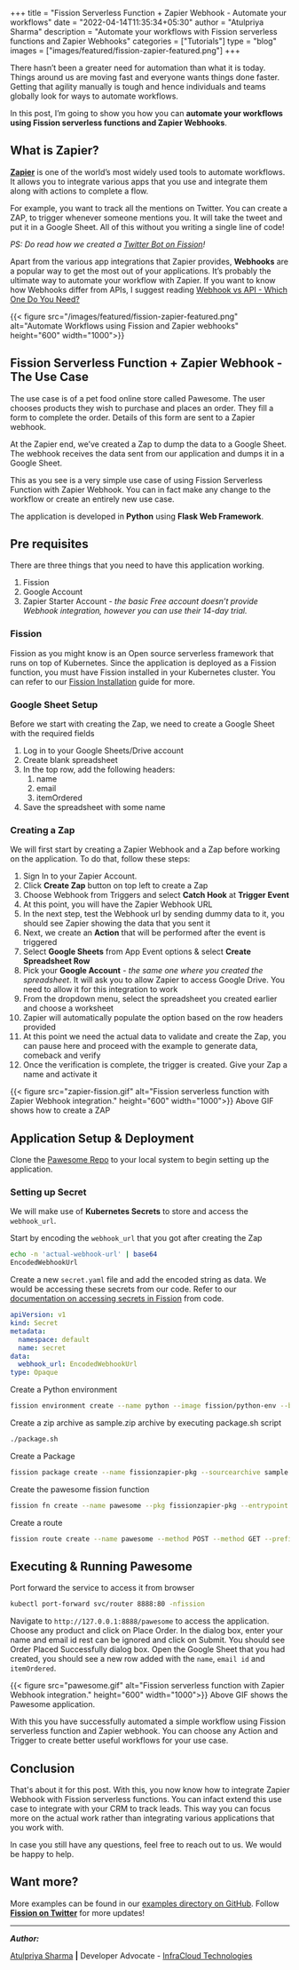 +++
title = "Fission Serverless Function + Zapier Webhook - Automate your workflows"
date = "2022-04-14T11:35:34+05:30"
author = "Atulpriya Sharma"
description = "Automate your workflows with Fission serverless functions and Zapier Webhooks"
categories = ["Tutorials"]
type = "blog"
images = ["images/featured/fission-zapier-featured.png"]
+++

There hasn’t been a greater need for automation than what it is today.
Things around us are moving fast and everyone wants things done faster. Getting that agility manually is tough and hence individuals and teams globally look for ways to automate workflows.

In this post, I’m going to show you how you can **automate your workflows using Fission serverless functions and Zapier Webhooks**.

## What is Zapier?

[**Zapier**](https://zapier.com) is one of the world’s most widely used tools to automate workflows.
It allows you to integrate various apps that you use and integrate them along with actions to complete a flow.

For example, you want to track all the mentions on Twitter.
You can create a ZAP, to trigger whenever someone mentions you.
It will take the tweet and put it in a Google Sheet.
All of this without you writing a single line of code!

*PS: Do read how we created a [Twitter Bot on Fission](/blog/developing-a-serverless-twitter-bot-on-fission/)!*

Apart from the various app integrations that Zapier provides, **Webhooks** are a popular way to get the most out of your applications.
It’s probably the ultimate way to automate your workflow with Zapier.
If you want to know how Webhooks differ from APIs, I suggest reading [Webhook vs API - Which One Do You Need?](https://towardsdatascience.com/webhook-vs-api-which-one-do-you-need-8c430f8ea71b)

{{< figure src="/images/featured/fission-zapier-featured.png" alt="Automate Workflows using Fission and Zapier webhooks" height="600" width="1000">}}

## Fission Serverless Function + Zapier Webhook  - The Use Case

The use case is of a pet food online store called Pawesome.
The user chooses products they wish to purchase and places an order.
They fill a form to complete the order.
Details of this form are sent to a Zapier webhook.

At the Zapier end, we’ve created a Zap to dump the data to a Google Sheet.
The webhook receives the data sent from our application and dumps it in a Google Sheet.

This as you see is a very simple use case of using Fission Serverless Function with Zapier Webhook.
You can in fact make any change to the workflow or create an entirely new use case.

The application is developed in **Python** using **Flask Web Framework**.

## Pre requisites

There are three things that you need to have this application working.

1. Fission
2. Google Account
3. Zapier Starter Account - *the basic Free account doesn’t provide Webhook integration, however you can use their 14-day trial.*

### Fission

Fission as you might know is an Open source serverless framework that runs on top of Kubernetes.
Since the application is deployed as a Fission function, you must have Fission installed in your Kubernetes cluster.
You can refer to our [Fission Installation](/docs/installation) guide for more.

### Google Sheet Setup

Before we start with creating the Zap, we need to create a Google Sheet with the required fields

1. Log in to your Google Sheets/Drive account
2. Create blank spreadsheet
3. In the top row, add the following headers:
    1. name
    2. email
    3. itemOrdered
4. Save the spreadsheet with some name

### Creating a Zap

We will first start by creating a Zapier Webhook and a Zap before working on the application. To do that, follow these steps:

1. Sign In to your Zapier Account.
2. Click **Create Zap** button on top left to create a Zap
3. Choose Webhook from Triggers and select **Catch Hook** at **Trigger Event**
4. At this point, you will have the Zapier Webhook URL
5. In the next step, test the Webhook url by sending dummy data to it, you should see Zapier showing the data that you sent it
6. Next, we create an **Action** that will be performed after the event is triggered
7. Select **Google Sheets** from App Event options & select **Create Spreadsheet Row**
8. Pick your **Google Account** - *the same one where you created the spreadsheet*. It will ask you to allow Zapier to access Google Drive. You need to allow it for this integration to work
9. From the dropdown menu, select the spreadsheet you created earlier and choose a worksheet
10. Zapier will automatically populate the option based on the row headers provided
11. At this point we need the actual data to validate and create the Zap, you can pause here and proceed with the example to generate data, comeback and verify
12. Once the verification is complete, the trigger is created. Give your Zap a name and activate it

{{< figure src="zapier-fission.gif" alt="Fission serverless function with Zapier Webhook integration." height="600" width="1000">}} Above GIF shows how to create a ZAP

## Application Setup & Deployment

Clone the [Pawesome Repo](https://github.com/fission/examples/tree/master/python/ZapierWebhook) to your local system to begin setting up the application.

### Setting up Secret

We will make use of **Kubernetes Secrets** to store and access the `webhook_url`.

Start by encoding the `webhook_url` that you got after creating the Zap

```bash
echo -n 'actual-webhook-url' | base64
EncodedWebhookUrl
```

Create a new `secret.yaml` file and add the encoded string as data. We would be accessing these secrets from our code. Refer to our [documentation on accessing secrets in Fission](https://fission.io/docs/usage/function/access-secret-cfgmap-in-function/) from code.

```yaml
apiVersion: v1
kind: Secret
metadata:
  namespace: default
  name: secret
data:
  webhook_url: EncodedWebhookUrl
type: Opaque
```

Create a Python environment

```bash
fission environment create --name python --image fission/python-env --builder fission/python-builder:latest
```

Create a zip archive as sample.zip archive by executing package.sh script

```bash
./package.sh
```

Create a Package

```bash
fission package create --name fissionzapier-pkg --sourcearchive sample.zip --env python
```

Create the pawesome fission function

```bash
fission fn create --name pawesome --pkg fissionzapier-pkg --entrypoint "main.main" --secret secret
```

Create a route

```bash
fission route create --name pawesome --method POST --method GET --prefix /pawesome --function pawesome
```

## Executing & Running Pawesome

Port forward the service to access it from browser

```bash
kubectl port-forward svc/router 8888:80 -nfission
```

Navigate to `http://127.0.0.1:8888/pawesome` to access the application. Choose any product and click on Place Order. In the dialog box, enter your name and email id rest can be ignored and click on Submit. You should see Order Placed Successfully dialog box. Open the Google Sheet that you had created, you should see a new row added with the `name`, `email id` and `itemOrdered`.

{{< figure src="pawesome.gif" alt="Fission serverless function with Zapier Webhook integration." height="600" width="1000">}} Above GIF shows the Pawesome application.

With this you have successfully automated a simple workflow using Fission serverless function and Zapier webhook.
You can choose any Action and Trigger to create better useful workflows for your use case.

## Conclusion

That's about it for this post.
With this, you now know how to integrate Zapier Webhook with Fission serverless functions.
You can infact extend this use case to integrate with your CRM to track leads.
This way you can focus more on the actual work rather than integrating various applications that you work with.

In case you still have any questions, feel free to reach out to us. We would be happy to help.

## Want more?

More examples can be found in our [examples directory on GitHub](https://github.com/fission/examples/). Follow **[Fission on Twitter](https://www.twitter.com/fissionio)** for more updates!

---

**_Author:_**

[Atulpriya Sharma](https://twitter.com/TheTechMaharaj)  **|**  Developer Advocate - [InfraCloud Technologies](http://infracloud.io/)